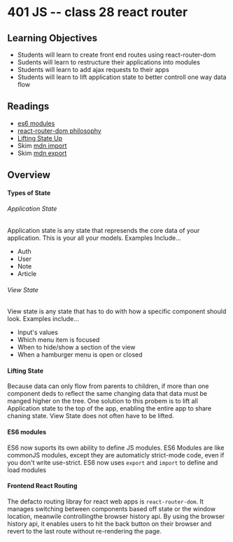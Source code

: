 # 401 JS -- class 28 react router

## Learning Objectives
* Students will learn to create front end routes using react-router-dom 
* Sudents will learn to restructure their applications into modules
* Students will learn to add ajax requests to their apps
* Students will learn to lift application state to better controll one way data flow
 
## Readings
* [es6 modules](https://hacks.mozilla.org/2015/08/es6-in-depth-modules/)
* [react-router-dom philosophy](https://reacttraining.com/react-router/web/guides/philosophy)
* [Lifting State Up](https://facebook.github.io/react/docs/lifting-state-up.html)
* Skim [mdn import](https://developer.mozilla.org/en-US/docs/Web/JavaScript/Reference/Statements/import)
* Skim [mdn export](https://developer.mozilla.org/en-US/docs/Web/JavaScript/Reference/Statements/export)

## Overview
#### Types of State
###### Application State
Application state is any state that represends the core data of your application. This is your all your models. Examples Include...  
* Auth
* User
* Note
* Article

###### View State
View state is any state that has to do with how a specific component should look. Examples include...  
* Input's values
* Which menu item is focused
* When to hide/show a section of the view
* When  a hamburger menu is open or closed 

#### Lifting State
Because data can only flow from parents to children, if more than one component deds to reflect the same changing data that data must be manged higher on the tree. One solution to this probem is to lift all Application state to the top of the app, enabling the entire app to share chaning state. View State does not often have to be lifted.

#### ES6 modules
ES6 now suports its own ability to define JS modules. ES6 Modules are like commonJS modules, except they are automaticly strict-mode code, even if you don't write use-strict. ES6 now uses `export` and `import` to define and load modules

#### Frontend React Routing
The defacto routing libray for react web apps is `react-router-dom`. It manages switching between components based off state or the window location, meanwile controllingthe browser history api. By using the browser history api, it enables users to hit the back button on their browser and revert to the last route without re-rendering the page.


